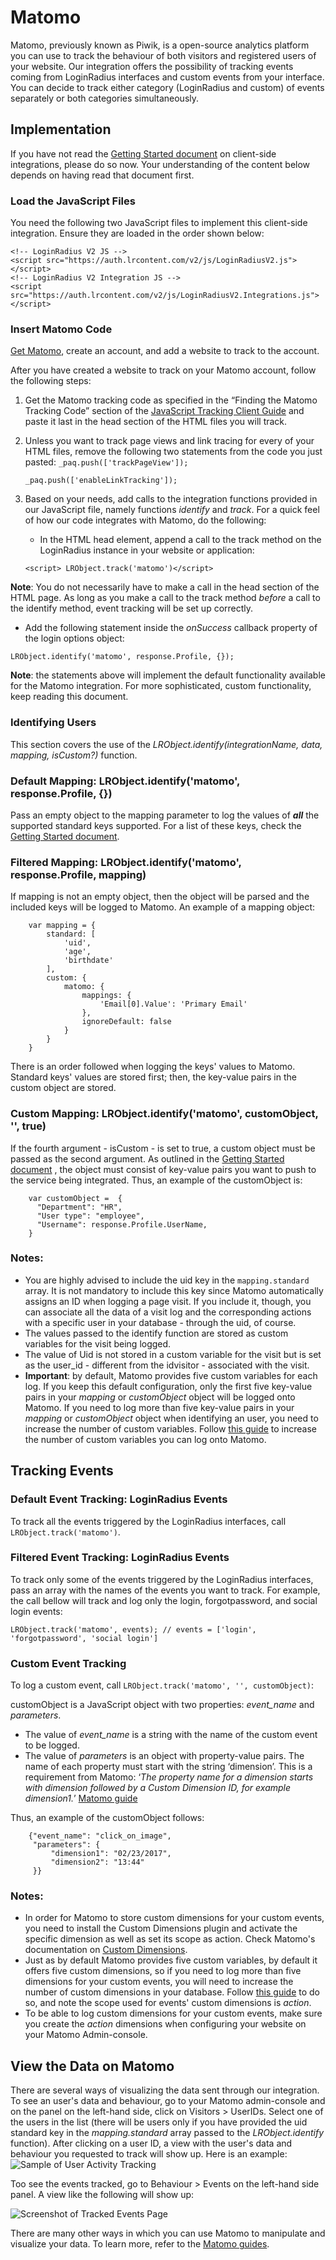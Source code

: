 # Matomo
Matomo, previously known as Piwik, is a open-source analytics platform you can use to track the behaviour of both visitors and registered users of your website. Our integration offers the possibility of tracking events coming from LoginRadius interfaces and custom events from your interface. You can decide to track either category (LoginRadius and custom) of events separately or both categories simultaneously.

## Implementation
If you have not read the [Getting Started document](https://www.loginradius.com/docs/integrations/client-side-connectors/getting-started/)
 on client-side integrations, please do so now. Your understanding of the content below depends on having read that document first.

### Load the JavaScript Files

You need the following two JavaScript files to implement this client-side integration. Ensure they are loaded in the order shown below:

```
<!-- LoginRadius V2 JS -->
<script src="https://auth.lrcontent.com/v2/js/LoginRadiusV2.js"></script>
<!-- LoginRadius V2 Integration JS -->
<script src="https://auth.lrcontent.com/v2/js/LoginRadiusV2.Integrations.js"></script>
```

### Insert Matomo Code

[Get Matomo](https://matomo.org/download/), create an account, and add a website to track to the account.

After you have created a website to track on your Matomo account, follow the following steps:

1. Get the Matomo tracking code as specified in the “Finding the Matomo Tracking Code” section of the [JavaScript Tracking Client Guide](https://developer.matomo.org/guides/tracking-javascript-guide) and paste it last in the head section of the HTML files you will track.
2. Unless you want to track page views and link tracing for every of your HTML files, remove the following two statements from the code you just pasted:
   `_paq.push(['trackPageView']);` 

   `_paq.push(['enableLinkTracking']);`
3. Based on your needs, add calls to the integration functions provided in our JavaScript file, namely functions _identify_ and _track_. For a quick feel of how our code integrates with Matomo, do the following:

   - In the HTML head element, append a call to the track method on the LoginRadius instance in your website or application:

   ```
   <script> LRObject.track('matomo')</script>
   ```

   
**Note**: You do not necessarily have to make a call in the head section of the HTML page. As long as you make a call to the track method _before_ a call to the identify method, event tracking will be set up correctly.

   - Add the following statement inside the _onSuccess_ callback property of the login options object:

   ```
   LRObject.identify('matomo', response.Profile, {});
   ```

   **Note**: the statements above will implement the default functionality available for the Matomo integration. For more sophisticated, custom functionality, keep reading this document.

### Identifying Users

This section covers the use of the _LRObject.identify(integrationName, data, mapping, isCustom?)_ function.

###  Default Mapping: LRObject.identify('matomo', response.Profile, {})

Pass an empty object to the mapping parameter to log the values of **_all_** the supported standard keys supported. For a list of these keys, check the [Getting Started document](https://www.loginradius.com/docs/api/v2/integrations/client-side-integrations/getting-started).

### Filtered Mapping: LRObject.identify('matomo', response.Profile, mapping)

If mapping is not an empty object, then the object will be parsed and the included keys will be logged to Matomo. An example of a mapping object:

```
	var mapping = {
		standard: [
			'uid',
			'age',
			'birthdate'
		],
		custom: {
			matomo: {
				mappings: {
					'Email[0].Value': 'Primary Email'
				},
				ignoreDefault: false
			}
		}
	}
```

There is an order followed when logging the keys' values to Matomo. Standard keys' values are stored first; then, the key-value pairs in the custom object are stored.

### Custom Mapping: LRObject.identify('matomo', customObject, '', true)

If the fourth argument - isCustom - is set to true, a custom object must be passed as the second argument. As outlined in the [Getting Started document](https://www.loginradius.com/docs/integrations/integration-platform/client-side-integration/)
, the object must consist of key-value pairs you want to push to the service being integrated. Thus, an example of the customObject is:

```
	var customObject =  {
	  "Department": "HR",
	  "User type": "employee",
	  "Username": response.Profile.UserName,
	}
```

### Notes:

- You are highly advised to include the uid key in the `mapping.standard` array. It is not mandatory to include this key since Matomo automatically assigns an ID when logging a page visit. If you include it, though, you can associate all the data of a visit log and the corresponding actions with a specific user in your database - through the uid, of course.
- The values passed to the identify function are stored as custom variables for the visit being logged.
- The value of Uid is not stored in a custom variable for the visit but is set as the user_id - different from the idvisitor - associated with the visit.
- **Important**: by default, Matomo provides five custom variables for each log. If you keep this default configuration, only the first five key-value pairs in your _mapping_ or _customObject_ object will be logged onto Matomo. If you need to log more than five key-value pairs in your _mapping_ or _customObject_ object when identifying an user, you need to increase the number of custom variables. Follow [this guide](https://matomo.org/faq/how-to/faq_17931/) to increase the number of custom variables you can log onto Matomo.

## Tracking Events

### Default Event Tracking: LoginRadius Events

To track all the events triggered by the LoginRadius interfaces, call `LRObject.track('matomo')`.

### Filtered Event Tracking: LoginRadius Events

To track only some of the events triggered by the LoginRadius interfaces, pass an array with the names of the events you want to track. For example, the call bellow will track and log only the login, forgotpassword, and social login events:

```
LRObject.track('matomo', events); // events = ['login', 'forgotpassword', 'social login']
```

### Custom Event Tracking

To log a custom event, call `LRObject.track('matomo', '', customObject)`:

customObject is a JavaScript object with two properties: _event_name_ and _parameters_.

- The value of _event_name_ is a string with the name of the custom event to be logged.
- The value of _parameters_ is an object with property-value pairs. The name of each property must start with the string ‘dimension’. This is a requirement from Matomo: ‘_The property name for a dimension starts with dimension followed by a Custom Dimension ID, for example dimension1._’ [Matomo guide](https://developer.matomo.org/guides/tracking-javascript-guide#tracking-a-custom-dimension-across-tracking-requests)

Thus, an example of the customObject follows:

```
    {"event_name": "click_on_image",
     "parameters": {
         "dimension1": "02/23/2017",
         "dimension2": "13:44"
     }}
```

### Notes:

- In order for Matomo to store custom dimensions for your custom events, you need to install the Custom Dimensions plugin and activate the specific dimension as well as set its scope as action. Check Matomo's documentation on [Custom Dimensions](https://matomo.org/custom-dimensions/).
- Just as by default Matomo provides five custom variables, by default it offers five custom dimensions, so if you need to log more than five dimensions for your custom events, you will need to increase the number of custom dimensions in your database. Follow [this guide](https://matomo.org/faq/how-to/faq_21121/) to do so, and note the scope used for events' custom dimensions is _action_.
- To be able to log custom dimensions for your custom events, make sure you create the _action_ dimensions when configuring your website on your Matomo Admin-console.

## View the Data on Matomo

There are several ways of visualizing the data sent through our integration. To see an user's data and behaviour, go to your Matomo admin-console and on the panel on the left-hand side, click on Visitors > UserIDs. Select one of the users in the list (there will be users only if you have provided the uid standard key in the _mapping.standard_ array passed to the _LRObject.identify_ function). After clicking on a user ID, a view with the user's data and behaviour you requested to track will show up. Here is an example:
![Sample of User Activity Tracking](https://apidocs.lrcontent.com/images/matomo_user_profile_7085c096b51b807f9.14999174.png "User Activity Tracking")

Too see the events tracked, go to Behaviour > Events on the left-hand side panel. A view like the following will show up:

![Screenshot of Tracked Events Page](https://apidocs.lrcontent.com/images/matomo_events_51755c096b2561bc21.35947127.png "Tracked Events Page")

There are many other ways in which you can use Matomo to manipulate and visualize your data. To learn more, refer to the [Matomo guides](https://matomo.org/).
